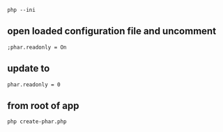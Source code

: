 ```
php --ini
```

## open loaded configuration file and uncomment
```
;phar.readonly = On
```

## update to
```
phar.readonly = 0
```

## from root of app
```
php create-phar.php
```
